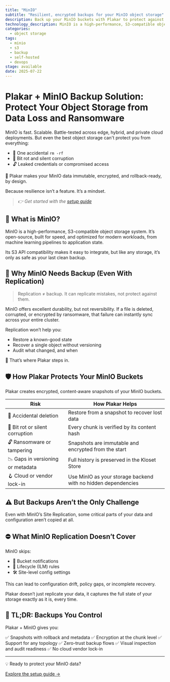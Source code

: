 ```yaml
---
title: "MinIO"
subtitle: "Resilient, encrypted backups for your MinIO object storage"
description: Back up your MinIO buckets with Plakar to protect against data loss, corruption, and ransomware. Immutable, encrypted, and restorable on your terms.
technology_description: MinIO is a high-performance, S3-compatible object storage system designed for cloud-native environments, supporting workloads from AI/ML to unstructured data lakes.
categories:
  - object storage
tags:
  - minio
  - s3
  - backup
  - self-hosted
  - devops
stage: available
date: 2025-07-22
---
```


# Plakar + MinIO Backup Solution: Protect Your Object Storage from Data Loss and Ransomware

MinIO is fast. Scalable. Battle-tested across edge, hybrid, and private cloud deployments.
But even the best object storage can't protect you from everything:

- 🧍 One accidental `rm -rf`
- 🦠 Bit rot and silent corruption
- 🔓 Leaked credentials or compromised access

🔐 Plakar makes your MinIO data immutable, encrypted, and rollback-ready, by design.

Because resilience isn’t a feature. It’s a mindset.

> *👉 Get started with the [setup guide](docs/main/integrations/minio/)*

## 🧠 What is MinIO?

MinIO is a high-performance, S3-compatible object storage system.
It’s open-source, built for speed, and optimized for modern workloads, from machine learning pipelines to application state.

Its S3 API compatibility makes it easy to integrate, but like any storage, it’s only as safe as your last clean backup.


## 🚨 Why MinIO Needs Backup (Even With Replication)

>Replication ≠ backup. It can replicate mistakes, not protect against them.

MinIO offers excellent durability, but not reversibility. If a file is deleted, corrupted, or encrypted by ransomware, that failure can instantly sync across your entire cluster.

Replication won’t help you:

- Restore a known-good state
- Recover a single object without versioning
- Audit what changed, and when

🎯 That’s where Plakar steps in.

## 🛡️ How Plakar Protects Your MinIO Buckets

Plakar creates encrypted, content-aware snapshots of your MinIO buckets.

| **Risk**                        | **How Plakar Helps**                                            |
|---------------------------------|------------------------------------------------------------------|
| 🧍 Accidental deletion           | Restore from a snapshot to recover lost data                    |
| 🦠 Bit rot or silent corruption  | Every chunk is verified by its content hash                     |
| 🔓 Ransomware or tampering       | Snapshots are immutable and encrypted from the start            |
| 📉 Gaps in versioning or metadata | Full history is preserved in the Kloset Store                  |
| 🪝 Cloud or vendor lock-in       | Use MinIO as your storage backend with no hidden dependencies   |

## ⚠️ But Backups Aren’t the Only Challenge
Even with MinIO’s Site Replication, some critical parts of your data and configuration aren’t copied at all.

## ⛔ What MinIO Replication Doesn’t Cover

MinIO skips:

- 🔔 Bucket notifications
- 🧬 Lifecycle (ILM) rules
- 🛠️ Site-level config settings

This can lead to configuration drift, policy gaps, or incomplete recovery.

Plakar doesn’t just replicate your data, it captures the full state of your storage exactly as it is, every time.

## 🔄 TL;DR: Backups You Control

Plakar + MinIO gives you:

✅ Snapshots with rollback and metadata 
✅ Encryption at the chunk level 
✅ Support for any topology 
✅ Zero-trust backup flows 
✅ Visual inspection and audit readiness 
✅ No cloud vendor lock-in

---

💡 Ready to protect your MinIO data?

[Explore the setup guide →](docs/main/integrations/minio/)